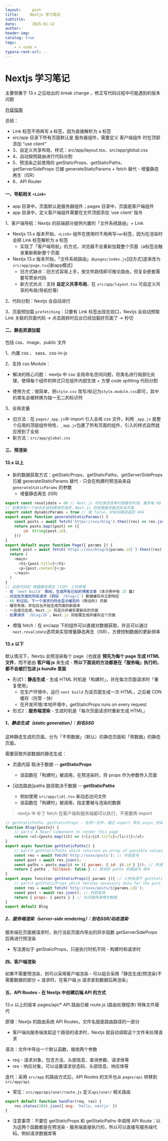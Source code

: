 ```yaml
---
layout:     post
title:     Nextjs 学习笔记
subtitle:  
date:       2025-01-12
author:     
header-img: 
catalog: true
tags:
    - < node >
typora-root-url: ..
---
```




# Nextjs 学习笔记

主要侧重于 13.x 之后给出的 break change ，修正写代码过程中可能遇到的版本问题

[升级指南](https://nextjscn.org/docs/app/building-your-application/upgrading/app-router-migration)

总结：

- Link 标签不用再写 a 标签，因为直接解析为 a 标签
- src/app 目录下所有页面默认是 服务器组件，需要定义 客户端组件 时在顶部添加 “use client”
- 3、自定义共享布局、样式：src/app/layout.tsx、src/app/global.css
- 4、自动按照路由进行代码分割
- 5、预渲染之前使用的 getStaticProps、getStaticPaths、getServerSideProps 已被 generateStaticParams + fetch 替代  -  增量静态再生（ISR）
- 6、API Router 



#### 一、导航相关 `<Link>`

- app 目录中，页面默认是服务器组件；pages 目录中，页面是客户端组件
- app 目录中，定义客户端组件需要在文件顶部添加 ‘use client’ 指令

1、客户端导航：Nextjs 的前端部分提供内置的「文件系统路由」+ Link 

- Nextjs 13.x 版本开始，`<Link>` 组件在使用时不用再写`<a>`标签，因为在渲染时会把 Link 标签解析为 a 标签
    - 实现了「客户端导航」的方式，浏览器不会重新加载整个页面（a标签会触发重新刷新整个页面
- Nextjs 13.x 版本开始，「文件系统路由」从`pages/index.js`[旧方式]逐渐改为`src/app/page.tsx`[新app模式]
    - 旧方式缺点：旧方式容易上手，按文件路径即可推论路由，但复杂嵌套需要写赘余代码
    - 新方式优点：支持 **自定义共享布局**，在 `src/app/layout.tsx` 可自定义共享的布局(导航栏等)

2、代码分割：Nextjs 会自动进行

3、页面预加载 `prefetching`：只要有 Link 标签出现在视口，Nextjs 会自动预取 Link 关联的页面代码 -> 点击跳转时后台已经加载好页面了 -> 秒切



#### 二、静态资源加载

包括 css、image、public 文件

1、内置 css 、 sass、css-in-js

2、支持 css Module：

-	解决的核心问题： nextjs 中 css 全局命名空间问题，将类名进行局部化处理，使得每个组件的样式只在组件内部生效 + 方便 code splitting 代码分割

- 使用方式：很简单，把`style.css` 改写/标记为`style.module.css`即可，其中的类名会被转换为独一无二的标识符

3、全局变量

- 旧方法：在 `pages/_app.js`中 import 引入全局 css 文件，利用 `_app.js` 是整个应用的顶层组件特性，`_app.js`包裹了所有页面的组件，引入的样式自然就应用到了全局
- 新方法：`src/app/global.css`



#### 三、预渲染

#### 13.x 以上

-  新的数据获取方式：getStaticProps、getStaticPaths、getServerSideProps 已被 generateStaticParams 替代 - 只会在构建时预渲染来自 `generateStaticParams` 的参数
    - 增量静态再生 (ISR)

```js
export const revalidate = 60 // Next.js 将在请求进来时使缓存失效，最多每 60 秒一次
// 如果收到一个尚未生成的路径的请求，Next.js 将按需服务器渲染该页面
export const dynamicParams = true // 或 false，对未知路径返回 404
export async function generateStaticParams() {
    const posts = await fetch('https://xxx/blog').then((res) => res.json())
    return posts.map((post) => ({
        id: String(post.id),
    }))
}
export default async function Page({ params }) {
  const post = await fetch(`https://xxx/blog/${params.id}`).then((res) => res.json())
  return (
    <main>
      <h1>{post.title}</h1>
      <p>{post.content}</p>
    </main>
  )
}
// 这段代码的 增量静态再生 (ISR) 工作原理
- 在 `next build` 期间，生成所有已知的博客文章 (本示例中有 25 篇)
- 对这些页面的所有请求 (例如 `/blog/1`) 都被缓存并立即响应
- 60 秒过后，下一个请求仍然会显示缓存的 (陈旧的) 页面
- 缓存失效，并在后台开始生成页面的新版本
- 一旦成功生成，Next.js 将显示并缓存更新后的页面
- 如果请求 `/blog/26`，Next.js 将按需生成并缓存这个页面
```

- 增强 fetch：在 src/app 下的组件可以直接对数据获取，并且可以通过`next.revalidate`选项来实现增量静态再生（ISR），方便控制数据的更新频率

#### 13.x 以下

默认情况下，Nextjs 会预渲染每个 page（也就是 **预先为每个 page 生成 HTML 文件**，而不是由 **客户端 js** 来生成 - **所以下面说的方法都是在「服务端」执行的，都不会被打包进 js bundle 里面**

- 形式1：**静态生成** - 生成 HTML 时机是「构建时」，并在每次页面请求时「重复使用」
    - 在生产环境中，运行 `next build` 为该页面生成一次 HTML，之后被 CDN 缓存（托管 - 快）
    - 在开发环境/本地环境中，getStaticProps runs on every request
- 形式2：**服务端渲染** - 生成时机是「每次页面请求时重新生成 HTML」

##### 1、静态生成（static generation）：别名SSG

这种静态生成的页面，分为「不带数据」（默认）的静态页面和「带数据」的静态页面。

需要获取外部数据的静态生成：

- 页面内容   取决于数据 -- **getStaticProps**
    - 该函数在「构建时」被调用，在预渲染时，将 props 作为参数传入页面

- [动态路由]paths 路径取决于数据 -- **getStaticPaths**
    - 例如使用 `src/app/[id].tsx` 来动态访问文件
    - 该函数在「构建时」被调用，指定要被与渲染的数据

> nextjs 中 补丁 fetch 在客户端和服务端都可以执行，不需要再 import

```js
// getStaticPaths、getStaticProps - 在同一文件，通过 export 导出 async 的异步函数
function Blog({posts}) {
    // part① A React Component to render this page
    return <ul>{posts.map((it) => (<li>{it.title}</li>))}</ul>
}
export async function getStaticPaths() {
    // part② getStaticPaths which returnsn an array of possible values for ids
    const res = await fetch('http://xxxx/posts'); // 外部查询
    const post = await res.json(); 
    const paths = posts.map(it => ({ params: { id: it.id } })); // 传递 params 数据，params 中的属性名和文档的 [id].tsx 的 key 相同
    return { paths , fallback: false } // 其他非 paths 的路由为 404
}
export async funciton getStaticProps({ params }){ // 入参来源于 getStaticPaths
    // part③ getStaticProps which fetches necessary data for the post with id
    const res = await fetch(`http://xxxx/posts/${params.id}`);
    const post = await res.json(); // 外部查询
    return { props: { posts } } // 向页面传递博文数据
}
export default Blog
```

##### 2、服务端渲染（server-side rendering）：别名SSR/动态渲染

服务端在页面被请求时，执行当前页面内导出的异步函数 getServerSideProps 后再进行预渲染

- 写法类似于 getStaticProps，只是执行时机不同 - 构建时和请求时



#### 四、客户端渲染

如果不需要预渲染，则可以采用客户端渲染 - 可以组合采用「静态生成(预渲染)不需要数据的部分 + 请求时，在客户端 js 请求拿到数据后再渲染」



#### 五、API Routes - 在 Nextjs 中创建后端 API 的方式

13.x 以上的版本 pages/api/* API 路由已被 route.js (路由处理程序) 特殊文件替代



原理：Nextjs 的路由系统 API Routes，文件名就是路由路径的一部分
- 客户端向服务端发起这个路径的请求时，Nextjs 就自动调取这个文件来处理请求

语法：文件中导出一个默认函数，接收两个参数
- req - 请求对象，包含方法、头部信息、查询参数、请求体等
- res - 响应对象，可以设置请求状态码、头部信息、响应体等

迭代：采用 `src/app` 的路由方式后，API Routes 的文件也从 `pages/api` 转移到 `src/app/api`
- 常见：`src/app/api/user/route.js` 定义`api/user/` 相关路由

```js
export default function handler(req, res) {
    res.status(200).json({ msg: 'hello, nextjs' })
}
```

- 注意事项：不要在 getStaticProps 和 getStaticPaths 中调用 API Route：以为这两个函数都是在预渲染 - 服务端直接执行的，所以可以直接写服务端代码，例如请求数据库等
